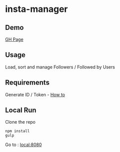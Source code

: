 # insta-manager


## Demo


[GH Page](http://oxydesign.github.io/insta-manager/)


## Usage


Load, sort and manage Followers / Followed by Users


## Requirements


Generate ID / Token - [How to](http://www.developerdrive.com/2014/02/how-to-use-the-instagram-api/)


## Local Run


Clone the repo


```
npm install
gulp
```

Go to : [local:8080](http://localhost:8080/)
